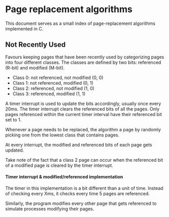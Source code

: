 # Page replacement algorithms

This document serves as a small index of page-replacement algorithms implemented in C.

## Not Recently Used

Favours keeping pages that have been recently used by categorizing pages into four different classes. The classes are defined by two bits: referenced (R-bit) and modified (M-bit). 

- Class 0: not referenced, not modified (0, 0)
- Class 1: not referenced,  modified (0, 1)
- Class 2: referenced, not modified (1, 0)
- Class 3: referenced, modified (1, 1)

A timer interrupt is used to update the bits accordingly, usually once every 20ms. The timer interrupt clears the referenced bits of all the pages. Only pages referenced within the current timer interval have their referenced bit set to 1.

Whenever a page needs to be replaced, the algorithm a page by randomly picking one from the lowest class that contains pages. 

At every interrupt, the modified and referenced bits of each page gets updated.

Take note of the fact that a class 2 page can occur when the referenced bit of a modified page is cleared by the timer interrupt.

#### Timer interrupt & modified/referenced implementation

The timer in this implementation is a bit different than a unit of time. Instead of checking every Xms, it checks every time 5 pages are referenced. 

Similarly, the program modifies every other page that gets referenced to simulate processes modifying their pages.
